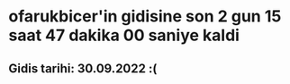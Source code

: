 # ofarukbicer'in gidisine son 2 gun 15 saat 47 dakika 00 saniye kaldi

## Gidis tarihi: 30.09.2022 :(
